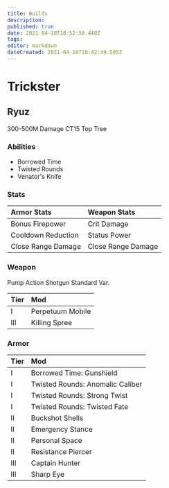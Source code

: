 ```yaml
---
title: Builds
description: 
published: true
date: 2021-04-10T18:52:58.440Z
tags: 
editor: markdown
dateCreated: 2021-04-10T18:42:49.505Z
---
```


# Trickster
## Ryuz

300-500M Damage CT15 Top Tree

### Abilities

- Borrowed Time
- Twisted Rounds
- Venator's Knife

### Stats

Armor Stats | Weapon Stats
:--- | :--
Bonus Firepower | Crit Damage
Cooldown Reduction | Status Power
Close Range Damage | Close Range Damage

### Weapon

Pump Action Shotgun Standard Var.

Tier | Mod
:--- | :---
I | Perpetuum Mobile
III | Killing Spree 

### Armor

Tier | Mod
:--- | :---
I | Borrowed Time: Gunshield
I | Twisted Rounds: Anomalic Caliber
I | Twisted Rounds: Strong Twist
I | Twisted Rounds: Twisted Fate
II | Buckshot Shells
II | Emergency Stance
II | Personal Space
II | Resistance Piercer
III | Captain Hunter
III | Sharp Eye


